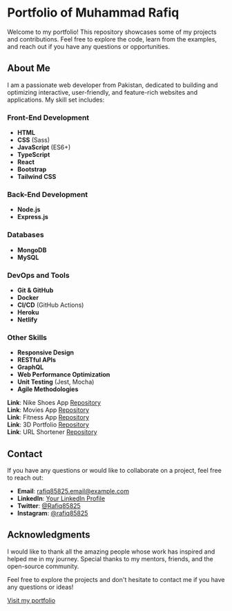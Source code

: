 # Portfolio of Muhammad Rafiq

Welcome to my portfolio! This repository showcases some of my projects and contributions. Feel free to explore the code, learn from the examples, and reach out if you have any questions or opportunities.

## About Me

I am a passionate web developer from Pakistan, dedicated to building and optimizing interactive, user-friendly, and feature-rich websites and applications. My skill set includes:

### Front-End Development
- **HTML**
- **CSS** (Sass)
- **JavaScript** (ES6+)
- **TypeScript**
- **React**
- **Bootstrap**
- **Tailwind CSS**

### Back-End Development
- **Node.js**
- **Express.js**

### Databases
- **MongoDB**
- **MySQL**

### DevOps and Tools
- **Git & GitHub**
- **Docker**
- **CI/CD** (GitHub Actions)
- **Heroku**
- **Netlify**

### Other Skills
- **Responsive Design**
- **RESTful APIs**
- **GraphQL**
- **Web Performance Optimization**
- **Unit Testing** (Jest, Mocha)
- **Agile Methodologies**

**Link**: Nike Shoes App [Repository](https://github.com/Rafiq825/Nike_ShoesApp)  
**Link**: Movies App [Repository](https://github.com/Rafiq825/Movies-App)  
**Link**: Fitness App [Repository](https://github.com/Rafiq825/React_Fitness)  
**Link**: 3D Portfolio [Repository](https://github.com/Rafiq825/My-3D-Portfolio)  
**Link**: URL Shortener [Repository](https://github.com/Rafiq825/Url_shortner)

## Contact

If you have any questions or would like to collaborate on a project, feel free to reach out:

- **Email**: rafiq85825.email@example.com
- **LinkedIn**: [Your LinkedIn Profile](https://www.linkedin.com/in/rafiqdeveloper)
- **Twitter**: [@Rafiq85825](https://twitter.com/Muhammad_Rafiq)
- **Instagram**: [@rafiq85825](https://instagram.com/rafiq85825)

## Acknowledgments

I would like to thank all the amazing people whose work has inspired and helped me in my journey. Special thanks to my mentors, friends, and the open-source community.

Feel free to explore the projects and don't hesitate to contact me if you have any questions or ideas!

<a href="https://rafiqporfolio.netlify.app/" target="_blank">Visit my portfolio</a>
